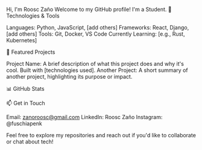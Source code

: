 Hi, I'm Roosc Zaño
Welcome to my GitHub profile! I'm a Student.
🔧 Technologies & Tools


Languages: Python, JavaScript, [add others]
Frameworks: React, Django, [add others]
Tools: Git, Docker, VS Code
Currently Learning: [e.g., Rust, Kubernetes]

🌟 Featured Projects

Project Name: A brief description of what this project does and why it's cool. Built with [technologies used].
Another Project: A short summary of another project, highlighting its purpose or impact.

📊 GitHub Stats

📫 Get in Touch

Email: zanoroosc@gmail.com
LinkedIn: Roosc Zaño
Instagram: @fuschiapenk

Feel free to explore my repositories and reach out if you'd like to collaborate or chat about tech!
